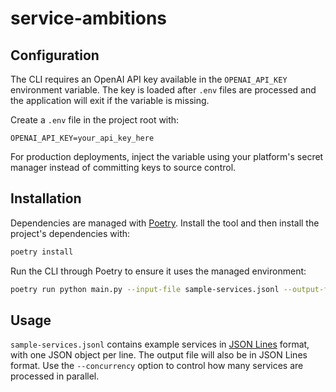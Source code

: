 # service-ambitions

## Configuration

The CLI requires an OpenAI API key available in the `OPENAI_API_KEY` environment
variable. The key is loaded after `.env` files are processed and the application
will exit if the variable is missing.

Create a `.env` file in the project root with:

```
OPENAI_API_KEY=your_api_key_here
```

For production deployments, inject the variable using your platform's secret
manager instead of committing keys to source control.

## Installation

Dependencies are managed with [Poetry](https://python-poetry.org/). Install the
tool and then install the project's dependencies with:

```bash
poetry install
```

Run the CLI through Poetry to ensure it uses the managed environment:

```bash
poetry run python main.py --input-file sample-services.jsonl --output-file ambitions.jsonl
```

## Usage

`sample-services.jsonl` contains example services in
[JSON Lines](https://jsonlines.org/) format, with one JSON object per line. The
output file will also be in JSON Lines format. Use the `--concurrency` option to
control how many services are processed in parallel.
